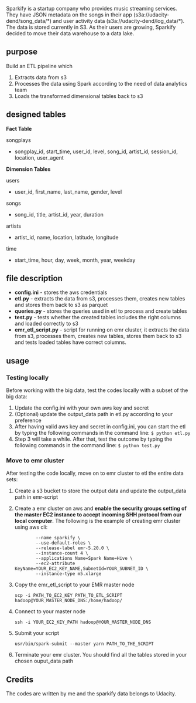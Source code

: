 Sparkify is a startup company who provides music streaming services. They have JSON metadata on the songs in their app (s3a://udacity-dend/song_data/\*) and user activity data (s3a://udacity-dend/log_data/\*). The data is stored currently in S3. As their users are growing, Sparkify decided to move their data warehouse to a data lake. 

## purpose

Build an ETL pipeline which
1. Extracts data from s3
2. Processes the data using Spark according to the need of data analytics team
3. Loads the transformed dimensional tables back to s3

## designed tables

**Fact Table**

songplays
- songplay_id, start_time, user_id, level, song_id, artist_id, session_id, location, user_agent

**Dimension Tables**

users

- user_id, first_name, last_name, gender, level

songs

- song_id, title, artist_id, year, duration

artists

- artist_id, name, location, latitude, longitude

time

- start_time, hour, day, week, month, year, weekday

## file description

- **config.ini** - stores the aws credentials
- **etl.py** - extracts the data from s3, processes them, creates new tables and stores them back to s3 as parquet
- **queries.py** - stores the queries used in etl to process and create tables
- **test.py** - tests whether the created tables includes the right columns and loaded correctly to s3
- **emr_etl_script.py** - script for running on emr cluster, it extracts the data from s3, processes them, creates new tables, stores them back to s3 and tests loaded tables have correct columns.


## usage

### Testing locally
Before working with the big data, test the codes locally with a subset of the big data:

1. Update the config.ini with your own aws key and secret
2. (Optional) update the output_data path in etl.py according to your preference
3. After having valid aws key and secret in config.ini, you can start the etl by typing the following commands in the command line:
    ```$ python etl.py``` 
4. Step 3 will take a while. After that, test the outcome by typing the following commands in the command line:
    ```$ python test.py``` 

### Move to emr cluster

After testing the code locally, move on to emr cluster to etl the entire data sets:

1. Create a s3 bucket to store the output data and update the output_data path in emr-script

2. Create a emr cluster on aws and **enable the security groups setting of the master EC2 instance to accept incoming SHH protocol from our local computer**. The following is the example of creating emr cluster using aws cli:

    ``` aws emr create-cluster \
            --name sparkify \
            --use-default-roles \
            --release-label emr-5.20.0 \
            --instance-count 4 \
            --applications Name=Spark Name=Hive \
            --ec2-attribute KeyName=YOUR_EC2_KEY_NAME,SubnetId=YOUR_SUBNET_ID \
            --instance-type m5.xlarge
    ```
    
3. Copy the emr_etl_script to your EMR master node

   ``` scp -i PATH_TO_EC2_KEY PATH_TO_ETL_SCRIPT hadoop@YOUR_MASTER_NODE_DNS:/home/hadoop/ ``` 
   
4. Connect to your master node

    ``` ssh -i YOUR_EC2_KEY_PATH hadoop@YOUR_MASTER_NODE_DNS ```
    
5. Submit your script

    ``` usr/bin/spark-submit --master yarn PATH_TO_THE_SCRIPT ```

6. Terminate your emr cluster. You should find all the tables stored in your chosen ouput_data path


## Credits
The codes are written by me and the sparkify data belongs to Udacity.